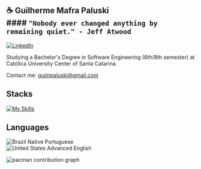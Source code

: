 ## ☕️ **Guilherme Mafra Paluski** </br> #### ```"Nobody ever changed anything by remaining quiet." - Jeff Atwood```

[![LinkedIn](https://img.shields.io/badge/LinkedIn-%230077B5.svg?logo=linkedin&logoColor=white)](https://www.linkedin.com/in/guilherme-paluski/)

Studying a Bachelor's Degree in Software Engineering (6th/8th semester) at Católica University Center of Santa Catarina.

Contact me: <a href="mailto:guimpaluski@gmail.com" target="__blank">guimpaluski@gmail.com</a>

## Stacks
[![My Skills](https://skillicons.dev/icons?i=js,react,html,css,c)](https://skillicons.dev)

## Languages
![Brazil](https://raw.githubusercontent.com/stevenrskelton/flag-icon/master/png/16/country-4x3/br.png "Brazil") Native Portuguese</br>
![United States](https://raw.githubusercontent.com/stevenrskelton/flag-icon/master/png/16/country-4x3/us.png "United States") Advanced English

<picture>
  <source media="(prefers-color-scheme: dark)" srcset="https://raw.githubusercontent.com/guilhermepaluski/guilhermepaluski/output/pacman-contribution-graph-dark.svg">
  <source media="(prefers-color-scheme: light)" srcset="https://raw.githubusercontent.com/guilhermepaluski/guilhermepaluski/output/pacman-contribution-graph.svg">
  <img alt="pacman contribution graph" src="https://raw.githubusercontent.com/guilhermepaluski/guilhermepaluski/output/pacman-contribution-graph.svg">
</picture>

###
